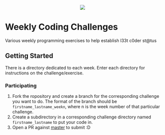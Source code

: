 <p align="center">
  <img src ="https://imgs.xkcd.com/comics/travelling_salesman_problem.png" />
</p>

# Weekly Coding Challenges

Various weekly programming exercises to help establish l33t c0der st@tus

## Getting Started
There is a directory dedicated to each week. Enter each directory for instructions on the challenge/exercise.

### Participating

1. Fork the ropository and create a branch for the corresponding challenge you want to do. The format of the branch should be `firstname_lastname_weekn`, where n is the week number of that particular challenge. 
2. Create a subdirectory in a corresponding challenge directory named `firstname_lastname` to put your code in. 
3. Open a PR against [master](https://github.com/whuang8/weekly-coding-challenge/tree/master) to submit :D
